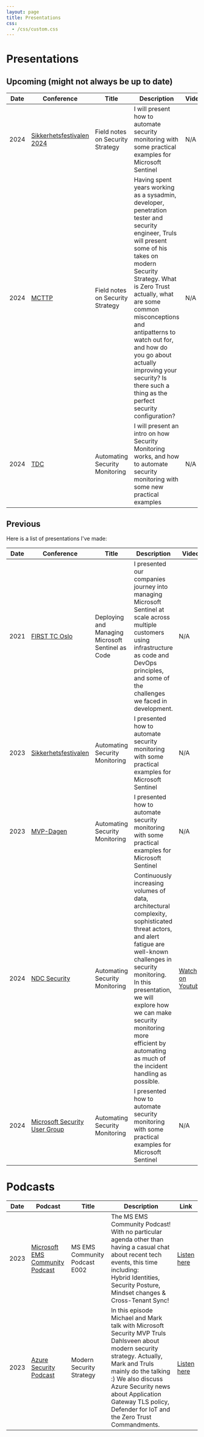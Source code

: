 ```yaml
---
layout: page
title: Presentations
css: 
  - /css/custom.css
---
```


# Presentations

## Upcoming (might not always be up to date)

| Date|Conference| Title | Description| Video| Slides|
|-----|----|---|--|--|----|
|2024|[Sikkerhetsfestivalen 2024](https://sikkerhetsfestivalen.no/)|Field notes on Security Strategy|I will present how to automate security monitoring with some practical examples for Microsoft Sentinel|N/A|N/A|
|2024|[MCTTP](https://www.mcttp.de/)|Field notes on Security Strategy|Having spent years working as a sysadmin, developer, penetration tester and security engineer, Truls will present some of his takes on modern Security Strategy. What is Zero Trust actually, what are some common misconceptions and antipatterns to watch out for, and how do you go about actually improving your security? Is there such a thing as the perfect security configuration?|N/A|N/A|
|2024|[TDC](https://2024.trondheimdc.no/)|Automating Security Monitoring|I will present an intro on how Security Monitoring works, and how to automate security monitoring with some new practical examples|N/A|N/A|

## Previous

Here is a list of presentations I've made:

| Date|Conference| Title | Description| Video| Slides|
|-----|----|---|--|--|----|
|2021|[FIRST TC Oslo](https://www.coldincidentresponse.no/)|Deploying and Managing Microsoft Sentinel as Code|I presented our companies journey into managing Microsoft Sentinel at scale across multiple customers using infrastructure as code and DevOps principles, and some of the challenges we faced in development.|N/A|N/A|
|2023|[Sikkerhetsfestivalen](https://sikkerhetsfestivalen.no/)|Automating Security Monitoring|I presented how to automate security monitoring with some practical examples for Microsoft Sentinel|N/A|N/A|
|2023|[MVP-Dagen](https://mvpdagen.no/)|Automating Security Monitoring|I presented how to automate security monitoring with some practical examples for Microsoft Sentinel|N/A|N/A|
|2024|[NDC Security](https://ndc-security.com/)|Automating Security Monitoring|Continuously increasing volumes of data, architectural complexity, sophisticated threat actors, and alert fatigue are well-known challenges in security monitoring. In this presentation, we will explore how we can make security monitoring more efficient by automating as much of the incident handling as possible.|[Watch on Youtube](https://www.youtube.com/watch?v=RDYtEZltIY4)|N/A|
|2024|[Microsoft Security User Group](https://www.meetup.com/microsoft-security-user-group/)|Automating Security Monitoring|I presented how to automate security monitoring with some practical examples for Microsoft Sentinel|N/A|N/A|

# Podcasts

| Date|Podcast| Title | Description| Link|
|-----|----|---|--|--|
|2023|[Microsoft EMS Community Podcast](https://www.youtube.com/@msems)| MS EMS Community Podcast E002 | The MS EMS Community Podcast! With no particular agenda other than having a casual chat about recent tech events, this time including:<br>Hybrid Identities, Security Posture, Mindset changes & Cross-Tenant Sync! |[Listen here](https://www.youtube.com/watch?v=0RAvGTAlDSc)
|2023|[Azure Security Podcast](https://azuresecuritypodcast.azurewebsites.net/)|Modern Security Strategy|In this episode Michael and Mark talk with Microsoft Security MVP Truls Dahlsveen about modern security strategy. Actually, Mark and Truls mainly do the talking :) We also discuss Azure Security news about Application Gateway TLS policy, Defender for IoT and the Zero Trust Commandments. |[Listen here](https://rss.com/podcasts/azsecpodcast/1064208)